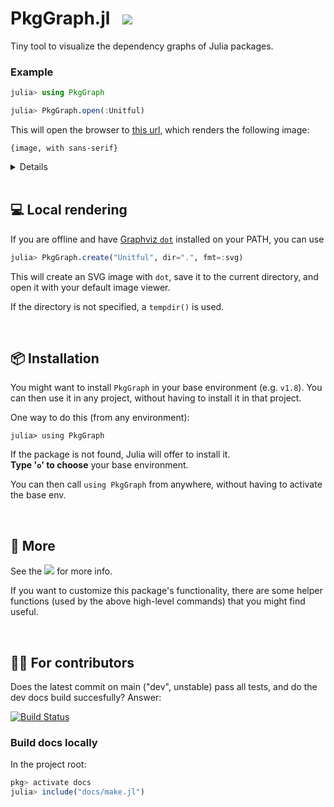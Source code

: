 # PkgGraph.jl &nbsp; [![][docbadge]][docs]

<!-- The following part of this ReadMe will be re-used in the docs homepage (for DRY purposes) -->
<!-- for-inclusion-in-docs: -->

Tiny tool to visualize the dependency graphs of Julia packages.

### Example

```julia
julia> using PkgGraph

julia> PkgGraph.open(:Unitful)
```
This will open the browser to [this url][dotlink], which renders the following image:

`{image, with sans-serif}`
<!-- also add dotlink, below  -->

<details>
  
  The given package (here: [Unitful][unitful]) must be installed in the currently active project for this to work.

  Note that `PkgGraph` does not have to be installed in the same project however:\
  you can switch projects _after_ `PkgGraph` has been imported (using `] activate`).

  Also see [Installation](#-installation) for an even easier way, without having to switch projects.
</details>

[dotlink]: …
[unitful]: https://github.com/PainterQubits/Unitful.jl

<br>

## 💻 Local rendering

If you are offline and have [Graphviz `dot`](https://graphviz.org) installed on your PATH, you can use
```julia
julia> PkgGraph.create("Unitful", dir=".", fmt=:svg)
```
This will create an SVG image with `dot`, save it to the current directory, and open it with your default image viewer.

If the directory is not specified, a `tempdir()` is used.

<br>

## 📦 Installation

You might want to install `PkgGraph` in your base environment (e.g. `v1.8`).
You can then use it in any project, without having to install it in that project.

One way to do this (from any environment):
```
julia> using PkgGraph
```
If the package is not found, Julia will offer to install it.\
**Type '`o`' to choose** your base environment.

You can then call `using PkgGraph` from anywhere, without having to activate the base env.

<!-- /for-inclusion-in-docs -->

<br>

## 🔧 More

See the [![][docbadge]][docs] for more info.

If you want to customize this package's functionality, there are some helper functions
(used by the above high-level commands) that you might find useful.

[docbadge]: https://img.shields.io/badge/📕_Documentation-blue
[docs]: https://tfiers.github.io/PkgGraph.jl/


<br>


## 👩‍💻 For contributors

Does the latest commit on main ("dev", unstable) pass all tests, and do the dev docs build succesfully? Answer:

[![Build Status][CI-badge]][CI-link]

<!-- must have empty line before these -->
[CI-badge]: https://github.com/tfiers/PkgGraph.jl/actions/workflows/CI.yml/badge.svg?branch=main
[CI-link]: https://github.com/tfiers/PkgGraph.jl/actions/workflows/CI.yml?query=branch%3Amain


### Build docs locally
In the project root:
```julia
pkg> activate docs
julia> include("docs/make.jl")
```
